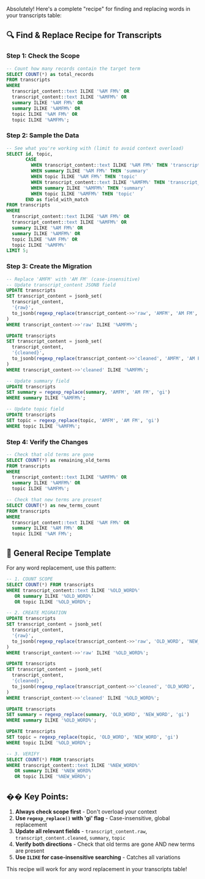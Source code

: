 Absolutely! Here's a complete "recipe" for finding and replacing words in your transcripts table:

## 🔍 **Find & Replace Recipe for Transcripts**

### **Step 1: Check the Scope**
```sql
-- Count how many records contain the target term
SELECT COUNT(*) as total_records 
FROM transcripts 
WHERE 
  transcript_content::text ILIKE '%AM FM%' OR 
  transcript_content::text ILIKE '%AMFM%' OR
  summary ILIKE '%AM FM%' OR 
  summary ILIKE '%AMFM%' OR
  topic ILIKE '%AM FM%' OR 
  topic ILIKE '%AMFM%';
```

### **Step 2: Sample the Data**
```sql
-- See what you're working with (limit to avoid context overload)
SELECT id, topic, 
       CASE 
         WHEN transcript_content::text ILIKE '%AM FM%' THEN 'transcript_content'
         WHEN summary ILIKE '%AM FM%' THEN 'summary'
         WHEN topic ILIKE '%AM FM%' THEN 'topic'
         WHEN transcript_content::text ILIKE '%AMFM%' THEN 'transcript_content'
         WHEN summary ILIKE '%AMFM%' THEN 'summary'
         WHEN topic ILIKE '%AMFM%' THEN 'topic'
       END as field_with_match
FROM transcripts 
WHERE 
  transcript_content::text ILIKE '%AM FM%' OR 
  transcript_content::text ILIKE '%AMFM%' OR
  summary ILIKE '%AM FM%' OR 
  summary ILIKE '%AMFM%' OR
  topic ILIKE '%AM FM%' OR 
  topic ILIKE '%AMFM%'
LIMIT 5;
```

### **Step 3: Create the Migration**
```sql
-- Replace 'AMFM' with 'AM FM' (case-insensitive)
-- Update transcript_content JSONB field
UPDATE transcripts 
SET transcript_content = jsonb_set(
  transcript_content,
  '{raw}',
  to_jsonb(regexp_replace(transcript_content->>'raw', 'AMFM', 'AM FM', 'gi'))
)
WHERE transcript_content->>'raw' ILIKE '%AMFM%';

UPDATE transcripts 
SET transcript_content = jsonb_set(
  transcript_content,
  '{cleaned}',
  to_jsonb(regexp_replace(transcript_content->>'cleaned', 'AMFM', 'AM FM', 'gi'))
)
WHERE transcript_content->>'cleaned' ILIKE '%AMFM%';

-- Update summary field
UPDATE transcripts 
SET summary = regexp_replace(summary, 'AMFM', 'AM FM', 'gi')
WHERE summary ILIKE '%AMFM%';

-- Update topic field
UPDATE transcripts 
SET topic = regexp_replace(topic, 'AMFM', 'AM FM', 'gi')
WHERE topic ILIKE '%AMFM%';
```

### **Step 4: Verify the Changes**
```sql
-- Check that old terms are gone
SELECT COUNT(*) as remaining_old_terms 
FROM transcripts 
WHERE 
  transcript_content::text ILIKE '%AMFM%' OR
  summary ILIKE '%AMFM%' OR 
  topic ILIKE '%AMFM%';

-- Check that new terms are present
SELECT COUNT(*) as new_terms_count 
FROM transcripts 
WHERE 
  transcript_content::text ILIKE '%AM FM%' OR
  summary ILIKE '%AM FM%' OR 
  topic ILIKE '%AM FM%';
```

## 📝 **General Recipe Template**

For any word replacement, use this pattern:

```sql
-- 1. COUNT SCOPE
SELECT COUNT(*) FROM transcripts 
WHERE transcript_content::text ILIKE '%OLD_WORD%' 
   OR summary ILIKE '%OLD_WORD%' 
   OR topic ILIKE '%OLD_WORD%';

-- 2. CREATE MIGRATION
UPDATE transcripts 
SET transcript_content = jsonb_set(
  transcript_content,
  '{raw}',
  to_jsonb(regexp_replace(transcript_content->>'raw', 'OLD_WORD', 'NEW_WORD', 'gi'))
)
WHERE transcript_content->>'raw' ILIKE '%OLD_WORD%';

UPDATE transcripts 
SET transcript_content = jsonb_set(
  transcript_content,
  '{cleaned}',
  to_jsonb(regexp_replace(transcript_content->>'cleaned', 'OLD_WORD', 'NEW_WORD', 'gi'))
)
WHERE transcript_content->>'cleaned' ILIKE '%OLD_WORD%';

UPDATE transcripts 
SET summary = regexp_replace(summary, 'OLD_WORD', 'NEW_WORD', 'gi')
WHERE summary ILIKE '%OLD_WORD%';

UPDATE transcripts 
SET topic = regexp_replace(topic, 'OLD_WORD', 'NEW_WORD', 'gi')
WHERE topic ILIKE '%OLD_WORD%';

-- 3. VERIFY
SELECT COUNT(*) FROM transcripts 
WHERE transcript_content::text ILIKE '%NEW_WORD%' 
   OR summary ILIKE '%NEW_WORD%' 
   OR topic ILIKE '%NEW_WORD%';
```

## �� **Key Points:**

1. **Always check scope first** - Don't overload your context
2. **Use `regexp_replace()` with 'gi' flag** - Case-insensitive, global replacement
3. **Update all relevant fields** - `transcript_content.raw`, `transcript_content.cleaned`, `summary`, `topic`
4. **Verify both directions** - Check that old terms are gone AND new terms are present
5. **Use `ILIKE` for case-insensitive searching** - Catches all variations

This recipe will work for any word replacement in your transcripts table!